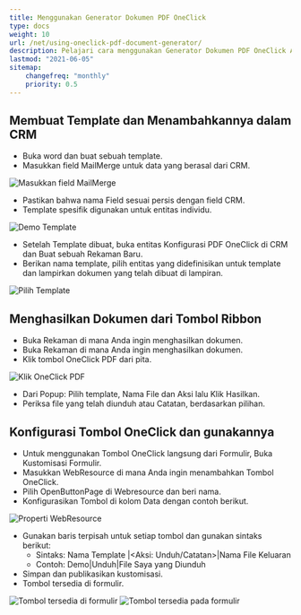 ```yaml
---
title: Menggunakan Generator Dokumen PDF OneClick
type: docs
weight: 10
url: /net/using-oneclick-pdf-document-generator/
description: Pelajari cara menggunakan Generator Dokumen PDF OneClick Aspose.PDF di Microsoft Dynamics
lastmod: "2021-06-05"
sitemap:
    changefreq: "monthly"
    priority: 0.5
---
```


## Membuat Template dan Menambahkannya dalam CRM

- Buka word dan buat sebuah template.
- Masukkan field MailMerge untuk data yang berasal dari CRM.

![Masukkan field MailMerge](using-oneclick-pdf-document-generator_1.png)

- Pastikan bahwa nama Field sesuai persis dengan field CRM.
- Template spesifik digunakan untuk entitas individu.

![Demo Template](using-oneclick-pdf-document-generator_2.png)

- Setelah Template dibuat, buka entitas Konfigurasi PDF OneClick di CRM dan Buat sebuah Rekaman Baru.
- Berikan nama template, pilih entitas yang didefinisikan untuk template dan lampirkan dokumen yang telah dibuat di lampiran.

![Pilih Template](using-oneclick-pdf-document-generator_3.png)

## Menghasilkan Dokumen dari Tombol Ribbon

- Buka Rekaman di mana Anda ingin menghasilkan dokumen.
- Buka Rekaman di mana Anda ingin menghasilkan dokumen.
- Klik tombol OneClick PDF dari pita.

![Klik OneClick PDF](using-oneclick-pdf-document-generator_4.png)

- Dari Popup: Pilih template, Nama File dan Aksi lalu Klik Hasilkan.
- Periksa file yang telah diunduh atau Catatan, berdasarkan pilihan.

## Konfigurasi Tombol OneClick dan gunakannya

- Untuk menggunakan Tombol OneClick langsung dari Formulir, Buka Kustomisasi Formulir.
- Masukkan WebResource di mana Anda ingin menambahkan Tombol OneClick.
- Pilih OpenButtonPage di Webresource dan beri nama.
- Konfigurasikan Tombol di kolom Data dengan contoh berikut.

![Properti WebResource](using-oneclick-pdf-document-generator_5.png)

- Gunakan baris terpisah untuk setiap tombol dan gunakan sintaks berikut:
  - Sintaks: Nama Template |<Aksi: Unduh/Catatan>|Nama File Keluaran
  - Contoh: Demo|Unduh|File Saya yang Diunduh
- Simpan dan publikasikan kustomisasi.
- Tombol tersedia di formulir.

![Tombol tersedia di formulir](using-oneclick-pdf-document-generator_6.png)
![Tombol tersedia pada formulir](using-oneclick-pdf-document-generator_6.png)
